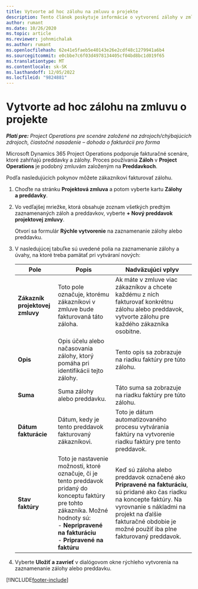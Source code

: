 ```yaml
---
title: Vytvorte ad hoc zálohu na zmluvu o projekte
description: Tento článok poskytuje informácie o vytvorení zálohy v zmluve podľa potreby.
author: rumant
ms.date: 10/26/2020
ms.topic: article
ms.reviewer: johnmichalak
ms.author: rumant
ms.openlocfilehash: 62e41e5faeb5e40143e26e2cdf48c1279941a6b4
ms.sourcegitcommit: e0cbbe7c6f03d4978134405cf04bd8bc1d019f65
ms.translationtype: MT
ms.contentlocale: sk-SK
ms.lasthandoff: 12/05/2022
ms.locfileid: "9824881"
---
```

# <a name="create-an-ad-hoc-advance-on-a-project-contract"></a>Vytvorte ad hoc zálohu na zmluvu o projekte

_**Platí pre:** Project Operations pre scenáre založené na zdrojoch/chýbajúcich zdrojoch, čiastočné nasadenie – dohoda o fakturácii pro forma_

Microsoft Dynamics 365 Project Operations podporuje fakturačné scenáre, ktoré zahŕňajú preddavky a zálohy. Proces používania **Záloh** v **Project Operations** je podobný zmluvám založeným na **Preddavkoch**. 

Podľa nasledujúcich pokynov môžete zákazníkovi fakturovať zálohu.

1. Choďte na stránku **Projektová zmluva** a potom vyberte kartu **Zálohy a preddavky**.
2. Vo vedľajšej mriežke, ktorá obsahuje zoznam všetkých predtým zaznamenaných záloh a preddavkov, vyberte **+ Nový preddavok projektovej zmluvy**. 

    Otvorí sa formulár **Rýchle vytvorenie** na zaznamenanie zálohy alebo preddavku.
    
3. V nasledujúcej tabuľke sú uvedené polia na zaznamenanie zálohy a úvahy, na ktoré treba pamätať pri vytváraní nových:

    | Pole | Popis | Nadväzujúci vplyv |
    | --- | --- | --- |
    | **Zákazník projektovej zmluvy** | Toto pole označuje, ktorému zákazníkovi v zmluve bude fakturovaná táto záloha. | Ak máte v zmluve viac zákazníkov a chcete každému z nich fakturovať konkrétnu zálohu alebo preddavok, vytvorte zálohu pre každého zákazníka osobitne. |
    | **Opis** | Opis účelu alebo načasovania zálohy, ktorý pomáha pri identifikácii tejto zálohy. | Tento opis sa zobrazuje na riadku faktúry pre túto zálohu. |
    | **Suma** | Suma zálohy alebo preddavku. | Táto suma sa zobrazuje na riadku faktúry pre túto zálohu. |
    | **Dátum fakturácie** | Dátum, kedy je tento preddavok fakturovaný zákazníkovi. | Toto je dátum automatizovaného procesu vytvárania faktúry na vytvorenie riadku faktúry pre tento preddavok. |
    | **Stav faktúry** | Toto je nastavenie možnosti, ktoré označuje, či je tento preddavok pridaný do konceptu faktúry pre tohto zákazníka. Možné hodnoty sú:</br>- **Nepripravené na fakturáciu**</br>- **Pripravené na faktúru** | Keď sú záloha alebo preddavok označené ako **Pripravené na fakturáciu**, sú pridané ako čas riadku na koncepte faktúry. Na vyrovnanie s nákladmi na projekt na ďalšie fakturačné obdobie je možné použiť iba plne fakturovaný preddavok. |

4. Vyberte **Uložiť a zavrieť** v dialógovom okne rýchleho vytvorenia na zaznamenanie zálohy alebo preddavku.


[!INCLUDE[footer-include](../../includes/footer-banner.md)]

